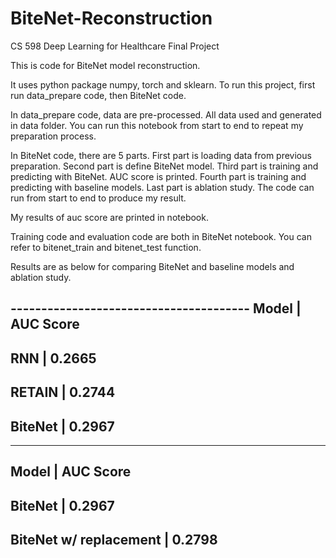 # BiteNet-Reconstruction
CS 598 Deep Learning for Healthcare Final Project

This is code for BiteNet model reconstruction.

It uses python package numpy, torch and sklearn.
To run this project, first run data_prepare code, then BiteNet code.

In data_prepare code, data are pre-processed. All data used and generated in data folder. You can run this notebook from start to end to repeat my preparation process.

In BiteNet code, there are 5 parts. First part is loading data from previous preparation. Second part is define BiteNet model. 
Third part is training and predicting with BiteNet. AUC score is printed. Fourth part is training and predicting with baseline models.
Last part is ablation study.
The code can run from start to end to produce my result.

My results of auc score are printed in notebook.

Training code and evaluation code are both in BiteNet notebook. You can refer to bitenet_train and bitenet_test function.

Results are as below for comparing BiteNet and baseline models and ablation study.

\---------------------------------------
Model   |  AUC Score
---------------------------------------
RNN     |  0.2665
---------------------------------------
RETAIN  |  0.2744
---------------------------------------
BiteNet |  0.2967
---------------------------------------

---------------------------------------
Model                  |  AUC Score
---------------------------------------
BiteNet                |  0.2967
---------------------------------------
BiteNet w/ replacement |  0.2798
---------------------------------------
